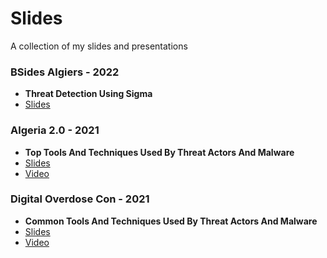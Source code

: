 # Slides
A collection of my slides and presentations

### BSides Algiers - 2022
* **Threat Detection Using Sigma**
* [Slides](https://github.com/nasbench/Slides/blob/main/THREAT-DETECTION-USING-SIGMA-Bsides-Algiers-2022.pdf)

### Algeria 2.0 - 2021
* **Top Tools And Techniques Used By Threat Actors And Malware**
* [Slides](https://github.com/nasbench/Slides/blob/main/Top%20Tools%20And%20Techniques%20Used%20By%20Threat%20Actors%20And%20Malware%20(Algeria%202.0%20Summit).pdf)
* [Video](https://www.youtube.com/watch?v=DgdyawrNBzA&ab_channel=Algeria2.0)

### Digital Overdose Con - 2021
* **Common Tools And Techniques Used By Threat Actors And Malware**
* [Slides](https://github.com/nasbench/Slides/raw/main/Common%20Tools%20And%20Techniques%20Used%20By%20Threat%20Actors%20(Digital%20Overdose).pdf)
* [Video](https://www.youtube.com/watch?v=YVMgHsvJ1_Y)
